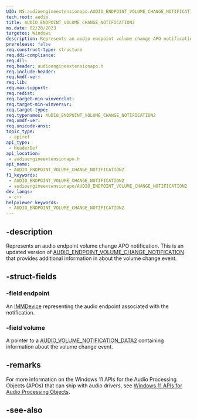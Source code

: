 ```yaml
---
UID: NS:audioengineextensionapo.AUDIO_ENDPOINT_VOLUME_CHANGE_NOTIFICATION2
tech.root: audio
title: AUDIO_ENDPOINT_VOLUME_CHANGE_NOTIFICATION2
ms.date: 02/28/2023
targetos: Windows
description: Represents an audio endpoint volume change APO notification. This is an updated version of AUDIO_ENDPOINT_VOLUME_CHANGE_NOTIFICATION that provides additional information in about the volume change event.
prerelease: false
req.construct-type: structure
req.ddi-compliance: 
req.dll: 
req.header: audioengineextensionapo.h
req.include-header: 
req.kmdf-ver: 
req.lib: 
req.max-support: 
req.redist: 
req.target-min-winverclnt: 
req.target-min-winversvr: 
req.target-type: 
req.typenames: AUDIO_ENDPOINT_VOLUME_CHANGE_NOTIFICATION2
req.umdf-ver: 
req.unicode-ansi: 
topic_type:
 - apiref
api_type:
 - HeaderDef
api_location:
 - audioengineextensionapo.h
api_name:
 - AUDIO_ENDPOINT_VOLUME_CHANGE_NOTIFICATION2
f1_keywords:
 - AUDIO_ENDPOINT_VOLUME_CHANGE_NOTIFICATION2
 - audioengineextensionapo/AUDIO_ENDPOINT_VOLUME_CHANGE_NOTIFICATION2
dev_langs:
 - c++
helpviewer_keywords:
 - AUDIO_ENDPOINT_VOLUME_CHANGE_NOTIFICATION2
---
```


## -description

Represents an audio endpoint volume change APO notification. This is an updated version of [AUDIO_ENDPOINT_VOLUME_CHANGE_NOTIFICATION](ns-audioengineextensionapo-audio_endpoint_volume_change_notification.md) that provides additional information in about the volume change event.

## -struct-fields

### -field endpoint

An [IMMDevice](..//mmdeviceapi/nn-mmdeviceapi-immdevice.md) representing the audio endpoint associated with the notification.

### -field volume

A pointer to a [AUDIO_VOLUME_NOTIFICATION_DATA2](ns-audioengineextensionapo-audio_volume_notification_data2.md) containing information about the volume change event.

## -remarks

For more information on the Windows 11 APIs for the Audio Processing Objects (APOs) that can ship with audio drivers, see [Windows 11 APIs for Audio Processing Objects](/windows-hardware/drivers/audio/windows-11-apis-for-audio-processing-objects).

## -see-also

